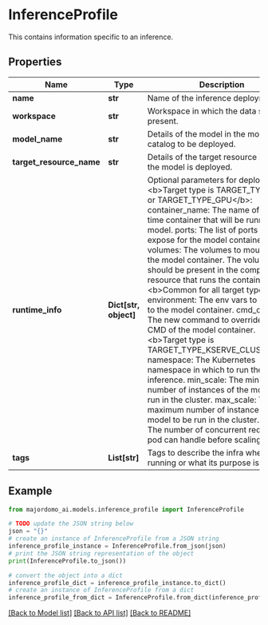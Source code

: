 # InferenceProfile

This contains information specific to an inference.

## Properties

Name | Type | Description | Notes
------------ | ------------- | ------------- | -------------
**name** | **str** | Name of the inference deployment. | 
**workspace** | **str** | Workspace in which the data store is present. | 
**model_name** | **str** | Details of the model in the model catalog to be deployed.  | 
**target_resource_name** | **str** | Details of the target resource in which the model is deployed.  | 
**runtime_info** | **Dict[str, object]** |  Optional parameters for deployment.  &lt;b&gt;Target type is TARGET_TYPE_CPU or TARGET_TYPE_GPU&lt;/b&gt;:  container_name: The name of the run time container that will be running the model.  ports: The list of ports to expose for the model container.  volumes: The volumes to mount onto the model container. The volume should be present in the compute resource that runs the container.  &lt;b&gt;Common for all target types&lt;/b&gt;  environment: The env vars to be added to the model container.  cmd_override: The new command to override the CMD of the model container.  &lt;b&gt;Target type is TARGET_TYPE_KSERVE_CLUSTER&lt;/b&gt;:  namespace: The Kubernetes namespace in which to run the inference.  min_scale: The minimum number of instances of the model to be run in the cluster.  max_scale: The maximum number of instances of the model to be run in the cluster.  target: The number of concurrent requests a pod can handle before scaling occurs.  | [optional] 
**tags** | **List[str]** | Tags to describe the infra where it is running or what its purpose is. | [optional] 

## Example

```python
from majordomo_ai.models.inference_profile import InferenceProfile

# TODO update the JSON string below
json = "{}"
# create an instance of InferenceProfile from a JSON string
inference_profile_instance = InferenceProfile.from_json(json)
# print the JSON string representation of the object
print(InferenceProfile.to_json())

# convert the object into a dict
inference_profile_dict = inference_profile_instance.to_dict()
# create an instance of InferenceProfile from a dict
inference_profile_from_dict = InferenceProfile.from_dict(inference_profile_dict)
```
[[Back to Model list]](../README.md#documentation-for-models) [[Back to API list]](../README.md#documentation-for-api-endpoints) [[Back to README]](../README.md)



